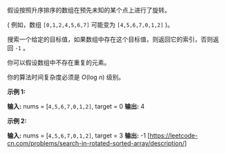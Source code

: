 假设按照升序排序的数组在预先未知的某个点上进行了旋转。

( 例如，数组 `[0,1,2,4,5,6,7]` 可能变为 `[4,5,6,7,0,1,2]` )。

搜索一个给定的目标值，如果数组中存在这个目标值，则返回它的索引，否则返回 `-1` 。

你可以假设数组中不存在重复的元素。

你的算法时间复杂度必须是 _O_(log _n_) 级别。

**示例 1:**

**输入:** nums = \[`4,5,6,7,0,1,2]`, target = 0
**输出:** 4

**示例 2:**

**输入:** nums = \[`4,5,6,7,0,1,2]`, target = 3
**输出:** -1 
[https://leetcode-cn.com/problems/search-in-rotated-sorted-array/description/]
